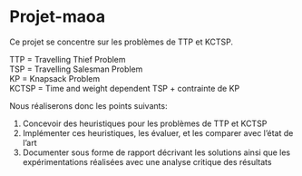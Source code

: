 # Projet-maoa

Ce projet se concentre sur les problèmes de TTP et KCTSP.

TTP   = Travelling Thief Problem                                                                                                                                                                                
TSP   = Travelling Salesman Problem                                                                                                                                                                             
KP    = Knapsack Problem                                                                                                                                                                                        
KCTSP = Time and weight dependent TSP + contrainte de KP 

Nous réaliserons donc les points suivants:

1. Concevoir des heuristiques pour les problèmes de TTP et KCTSP
2. Implémenter ces heuristiques, les évaluer, et les comparer avec l’état de l’art
3. Documenter sous forme de rapport décrivant les solutions ainsi que les expérimentations
   réalisées avec une analyse critique des résultats
